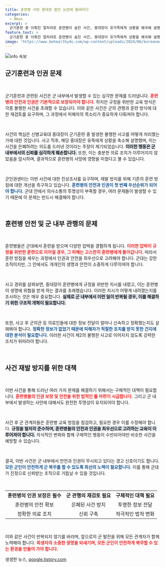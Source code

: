 ```yaml
---
title: 훈련병 사망 중대장 발언 논란에 휩싸이다
categories:
  - News
excerpt: >
  군기훈련 중 이뤄진 얼차려로 훈련병이 숨진 사건, 중대장이 유가족에게 상황을 왜곡해 설명한 녹취록 공개! 군인권센터, 사건 축소 시도가 피해자에게 미친 영향을 주장하며 강력 반발. 클릭해 진실을 확인하세요!
feature_text: >
  군기훈련 중 이뤄진 얼차려로 훈련병이 숨진 사건, 중대장이 유가족에게 상황을 왜곡해 설명한 녹취록 공개! 군인권센터, 사건 축소 시도가 피해자에게 미친 영향을 주장하며 강력 반발. 클릭해 진실을 확인하세요!
image: 'https://www.behealthy4u.com/wp-content/uploads/2024/06/koreanews.jpg'
---
```


<p><img src="https://www.behealthy4u.com/wp-content/uploads/2024/06/koreanews.jpg" alt="info 속보" /></p>

<h2 data-ke-size="size26">군기훈련과 인권 문제</h2>

<p data-ke-size="size16">&nbsp;</p>

<p>군기훈련과 관련된 사건은 군 내부에서 발생할 수 있는 심각한 문제를 드러냅니다. <b><span style="color: #ee2323;">훈련병의 안전과 인권은 기본적으로 보장되어야 합니다.</span></b> 하지만 규정을 위반한 교육 방식은 각종 불행한 사건을 초래할 수 있습니다. 이와 같은 사건은 군의 관행과 훈련 방식에 대한 재검토를 요구하며, 그 과정에서 피해자의 목소리가 중요하게 다뤄져야 합니다.</p>

<p data-ke-size="size16">&nbsp;</p>

<p>사건의 핵심은 신병교육대 중대장이 군기훈련 중 발생한 불행한 사고를 어떻게 처리했는가에 대한 것입니다. 사고 직후, 해당 중대장은 유족에게 상황을 축소해 설명했며, 이는 사건을 은폐하려는 의도를 드러낸 것이라는 주장이 제기되었습니다. <b><span style="background-color: #21538527;">이러한 행동은 군 내부에서의 신뢰를 심각하게 훼손합니다.</span></b> 또한, 이는 충분한 의료 조치가 이루어지지 않았음을 암시하며, 결과적으로 훈련병의 사망에 영향을 미쳤다고 볼 수 있습니다. </p>

<p data-ke-size="size16">&nbsp;</p>

<p>군인권센터는 이번 사건에 대한 진상조사를 요구하며, 재발 방지를 위해 기존의 훈련 방침에 대한 개선을 촉구하고 있습니다. <b><span style="color: #1a5490;">훈련병의 안전과 인권이 첫 번째 우선순위가 되어야 합니다.</span></b> 군대 안에서 의사소통의 투명성이 부족할 경우, 여러 문제들이 발생할 수 있기 때문에 이 문제는 반드시 해결해야 합니다.</p>

<p data-ke-size="size16">&nbsp;</p>

<h2 data-ke-size="size26">훈련병 안전 및 군 내부 관행의 문제</h2>

<p data-ke-size="size16">&nbsp;</p>

<p>훈련병들은 군대에서 훈련을 받으며 다양한 압박을 경험하게 됩니다. <b><span style="color: #ee2323;">이러한 압박이 규정을 위반한 훈련으로 이어질 경우, 그 피해는 고스란히 훈련병에게 돌아갑니다.</span></b> 따라서 훈련 방침을 세우는 과정에서 인권과 안전을 최우선으로 고려해야 합니다. 군대는 강한 조직이지만, 그 안에서도 개개인의 생명과 안전이 소중하게 다루어져야 합니다.</p>

<p data-ke-size="size16">&nbsp;</p>

<p>사고 경위를 살펴보면, 중대장이 훈련병에게 규정을 위반한 지시를 내렸고, 이는 훈련병이 생명에 위협을 받게 하는 결과를 초래했습니다. 이러한 지시가 어떻게 내려졌는지를 조사하는 것은 매우 중요합니다. <b><span style="background-color: #21538527;">실제로 군 내부에서 이런 일이 반복될 경우, 이를 해결하기 위한 구조적 개혁이 필요합니다.</span></b></p>

<p data-ke-size="size16">&nbsp;</p>

<p>또한, 사고 후 군의관 등 의료인들에 대한 정보 전달이 얼마나 신속하고 정확했는지도 살펴봐야 합니다. <b><span style="color: #1a5490;">정확한 정보가 없었기 때문에 피해자가 적절한 조치를 받지 못한 건지에 대한 분석이 필요합니다.</span></b> 이러한 사건이 제2의 불행한 사고로 이어지지 않도록 강력한 조치가 뒤따라야 합니다.</p>

<p data-ke-size="size16">&nbsp;</p>

<h2 data-ke-size="size26">사건 재발 방지를 위한 대책</h2>

<p data-ke-size="size16">&nbsp;</p>

<p>이번 사건을 통해 드러난 여러 가지 문제를 해결하기 위해서는 구체적인 대책이 필요합니다. <b><span style="color: #ee2323;">훈련병들의 인권 보장 및 안전을 위한 법적인 틀 마련이 시급합니다.</span></b> 그리고 군 내부에서 발생하는 사안에 대해서도 완전한 투명성이 유지되어야 합니다.</p>

<p data-ke-size="size16">&nbsp;</p>

<p>사건 후 군 관계자들은 훈련병 교육 방침을 점검하고, 필요한 경우 이를 수정해야 합니다. <b><span style="background-color: #21538527;">규정을 철저히 준수하며, 훈련병들의 안전과 인권을 최우선으로 고려하는 교육이 이루어져야 합니다.</span></b> 의식적인 변화와 함께 구체적인 행동이 수반되어야만 비슷한 사건을 예방할 수 있습니다.</p>

<p data-ke-size="size16">&nbsp;</p>

<p>결국, 이번 사건은 군 내부에서 안전과 인권이 무시되고 있다는 경고 신호이기도 합니다. <b><span style="color: #1a5490;">모든 군인이 안전하게 군 복무를 할 수 있도록 최선의 노력이 필요합니다.</span></b> 이를 통해 군대가 진정으로 신뢰받는 조직으로 거듭날 수 있을 것입니다.</p>

<p data-ke-size="size16">&nbsp;</p>

<table style="width:100%; border-collapse: collapse;">
<tr>
<td style="text-align: center; height: 17px;"><b>훈련병의 인권 보장은 필수</b></td>
<td style="text-align: center; height: 17px;"><b>군 관행의 재검토 필요</b></td>
<td style="text-align: center; height: 17px;"><b>구체적인 대책 필요</b></td>
</tr>
<tr>
<td style="text-align: center; height: 17px;">훈련병의 안전 확보</td>
<td style="text-align: center; height: 17px;">은폐된 사건 방지</td>
<td style="text-align: center; height: 17px;">투명한 정보 전달</td>
</tr>
<tr>
<td style="text-align: center; height: 17px;">정확한 의료 조치</td>
<td style="text-align: center; height: 17px;">신뢰 구축</td>
<td style="text-align: center; height: 17px;">적극적인 법적 변화</td>
</tr>
</table>

<p data-ke-size="size16">&nbsp;</p>

<p>이와 같은 사건이 반복되지 않기를 바라며, 앞으로의 군 발전을 위해 모든 관계자가 함께 노력해야 합니다. <b><span style="color: #ee2323;">희생자의 소중한 생명을 되새기며, 모든 군인이 안전하게 복무할 수 있는 환경을 만들어 가야 합니다.</span></b></p>
생생한 뉴스, <a href="https://qoogle.tistory.com" rel="dofollow">qoogle.tistory.com</a>


